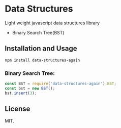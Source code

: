 # Data Structures
Light weight javascript data structures library

+ Binary Search Tree(BST)

## Installation and Usage

```bash
npm install data-structures-again
```

### Binary Search Tree:
```js
const BST = require('data-structures-again').BST;
const bst = new BST();
bst.insert(3);
```
## License
MIT.